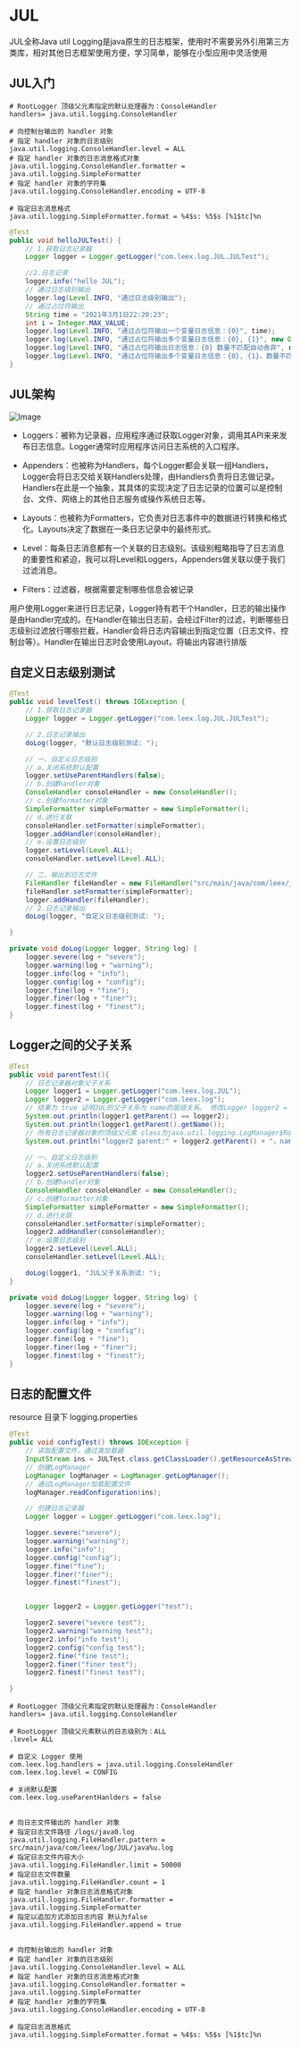 # JUL

JUL全称Java util Logging是java原生的日志框架，使用时不需要另外引用第三方类库，相对其他日志框架使用方便，学习简单，能够在小型应用中灵活使用



## JUL入门

```properties
# RootLogger 顶级父元素指定的默认处理器为：ConsoleHandler
handlers= java.util.logging.ConsoleHandler

# 向控制台输出的 handler 对象
# 指定 handler 对象的日志级别
java.util.logging.ConsoleHandler.level = ALL
# 指定 handler 对象的日志消息格式对象
java.util.logging.ConsoleHandler.formatter = java.util.logging.SimpleFormatter
# 指定 handler 对象的字符集
java.util.logging.ConsoleHandler.encoding = UTF-8

# 指定日志消息格式
java.util.logging.SimpleFormatter.format = %4$s: %5$s [%1$tc]%n
```

```java
@Test
public void helloJULTest() {
    // 1.获取日志记录器
    Logger logger = Logger.getLogger("com.leex.log.JUL.JULTest");

    //2.日志记录
    logger.info("hello JUL");
    // 通过日志级别输出
    logger.log(Level.INFO, "通过日志级别输出");
    // 通过占位符输出
    String time = "2021年3月1日22:20:23";
    int i = Integer.MAX_VALUE;
    logger.log(Level.INFO, "通过占位符输出一个变量日志信息：{0}", time);
    logger.log(Level.INFO, "通过占位符输出多个变量日志信息：{0}, {1}", new Object[]{time, i});
    logger.log(Level.INFO, "通过占位符输出日志信息：{0} 数量不匹配自动舍弃", new Object[]{time, i});
    logger.log(Level.INFO, "通过占位符输出多个变量日志信息：{0}, {1}，数量不匹配直接输出", new Object[]{time});
}
```



## JUL架构



![Image](F:/gitlocalRepository/imageRepository/default/JUL/Image.png)

- Loggers：被称为记录器，应用程序通过获取Logger对象，调用其API来来发布日志信息。Logger通常时应用程序访问日志系统的入口程序。

- Appenders：也被称为Handlers，每个Logger都会关联一组Handlers，Logger会将日志交给关联Handlers处理，由Handlers负责将日志做记录。Handlers在此是一个抽象，其具体的实现决定了日志记录的位置可以是控制台、文件、网络上的其他日志服务或操作系统日志等。

- Layouts：也被称为Formatters，它负责对日志事件中的数据进行转换和格式化。Layouts决定了数据在一条日志记录中的最终形式。

- Level：每条日志消息都有一个关联的日志级别。该级别粗略指导了日志消息的重要性和紧迫，我可以将Level和Loggers，Appenders做关联以便于我们过滤消息。

- Filters：过滤器，根据需要定制哪些信息会被记录



用户使用Logger来进行日志记录，Logger持有若干个Handler，日志的输出操作是由Handler完成的。在Handler在输出日志前，会经过Filter的过滤，判断哪些日志级别过滤放行哪些拦截，Handler会将日志内容输出到指定位置（日志文件、控制台等）。Handler在输出日志时会使用Layout，将输出内容进行排版





## 自定义日志级别测试

```java
@Test
public void levelTest() throws IOException {
    // 1.获取日志记录器
    Logger logger = Logger.getLogger("com.leex.log.JUL.JULTest");

    // 2.日志记录输出
    doLog(logger, "默认日志级别测试: ");

    // 一、自定义日志级别
    // a.关闭系统默认配置
    logger.setUseParentHandlers(false);
    // b.创建handler对象
    ConsoleHandler consoleHandler = new ConsoleHandler();
    // c.创建formatter对象
    SimpleFormatter simpleFormatter = new SimpleFormatter();
    // d.进行关联
    consoleHandler.setFormatter(simpleFormatter);
    logger.addHandler(consoleHandler);
    // e.设置日志级别
    logger.setLevel(Level.ALL);
    consoleHandler.setLevel(Level.ALL);

    // 二、输出到日志文件
    FileHandler fileHandler = new FileHandler("src/main/java/com/leex/jul.log");
    fileHandler.setFormatter(simpleFormatter);
    logger.addHandler(fileHandler);
    // 2.日志记录输出
    doLog(logger, "自定义日志级别测试: ");

}

private void doLog(Logger logger, String log) {
    logger.severe(log + "severe");
    logger.warning(log + "warning");
    logger.info(log + "info");
    logger.config(log + "config");
    logger.fine(log + "fine");
    logger.finer(log + "finer");
    logger.finest(log + "finest");
}
```



## Logger之间的父子关系

```java
@Test
public void parentTest(){
    // 日志记录器对象父子关系
    Logger logger1 = Logger.getLogger("com.leex.log.JUL");
    Logger logger2 = Logger.getLogger("com.leex.log");
    // 结果为 true 证明JUL的父子关系为 name的层级关系。 修改Logger logger2 = Logger.getLogger("com.leex2.log");返回false
    System.out.println(logger1.getParent() == logger2);
    System.out.println(logger1.getParent().getName());
    // 所有日志记录器对象的顶级父元素 class为java.util.logging.LogManager$RootLogger name为""
    System.out.println("logger2 parent:" + logger2.getParent() + "，name：" + logger2.getParent().getName());

    // 一、自定义日志级别
    // a.关闭系统默认配置
    logger2.setUseParentHandlers(false);
    // b.创建handler对象
    ConsoleHandler consoleHandler = new ConsoleHandler();
    // c.创建formatter对象
    SimpleFormatter simpleFormatter = new SimpleFormatter();
    // d.进行关联
    consoleHandler.setFormatter(simpleFormatter);
    logger2.addHandler(consoleHandler);
    // e.设置日志级别
    logger2.setLevel(Level.ALL);
    consoleHandler.setLevel(Level.ALL);

    doLog(logger1, "JUL父子关系测试: ");
}

private void doLog(Logger logger, String log) {
    logger.severe(log + "severe");
    logger.warning(log + "warning");
    logger.info(log + "info");
    logger.config(log + "config");
    logger.fine(log + "fine");
    logger.finer(log + "finer");
    logger.finest(log + "finest");
}
```



## 日志的配置文件

resource 目录下 logging.properties



```java
@Test
public void configTest() throws IOException {
    // 读取配置文件，通过类加载器
    InputStream ins = JULTest.class.getClassLoader().getResourceAsStream("JUL_logging.properties");
    // 创建LogManager
    LogManager logManager = LogManager.getLogManager();
    // 通过LogManager加载配置文件
    logManager.readConfiguration(ins);

    // 创建日志记录器
    Logger logger = Logger.getLogger("com.leex.log");

    logger.severe("severe");
    logger.warning("warning");
    logger.info("info");
    logger.config("config");
    logger.fine("fine");
    logger.finer("finer");
    logger.finest("finest");


    Logger logger2 = Logger.getLogger("test");

    logger2.severe("severe test");
    logger2.warning("warning test");
    logger2.info("info test");
    logger2.config("config test");
    logger2.fine("fine test");
    logger2.finer("finer test");
    logger2.finest("finest test");

}
```

```properties
# RootLogger 顶级父元素指定的默认处理器为：ConsoleHandler
handlers= java.util.logging.ConsoleHandler

# RootLogger 顶级父元素默认的日志级别为：ALL
.level= ALL

# 自定义 Logger 使用
com.leex.log.handlers = java.util.logging.ConsoleHandler
com.leex.log.level = CONFIG

# 关闭默认配置
com.leex.log.useParentHanlders = false


# 向日志文件输出的 handler 对象
# 指定日志文件路径 /logs/java0.log
java.util.logging.FileHandler.pattern = src/main/java/com/leex/log/JUL/java%u.log
# 指定日志文件内容大小
java.util.logging.FileHandler.limit = 50000
# 指定日志文件数量
java.util.logging.FileHandler.count = 1
# 指定 handler 对象日志消息格式对象
java.util.logging.FileHandler.formatter = java.util.logging.SimpleFormatter
# 指定以追加方式添加日志内容 默认为false
java.util.logging.FileHandler.append = true


# 向控制台输出的 handler 对象
# 指定 handler 对象的日志级别
java.util.logging.ConsoleHandler.level = ALL
# 指定 handler 对象的日志消息格式对象
java.util.logging.ConsoleHandler.formatter = java.util.logging.SimpleFormatter
# 指定 handler 对象的字符集
java.util.logging.ConsoleHandler.encoding = UTF-8

# 指定日志消息格式
java.util.logging.SimpleFormatter.format = %4$s: %5$s [%1$tc]%n
```